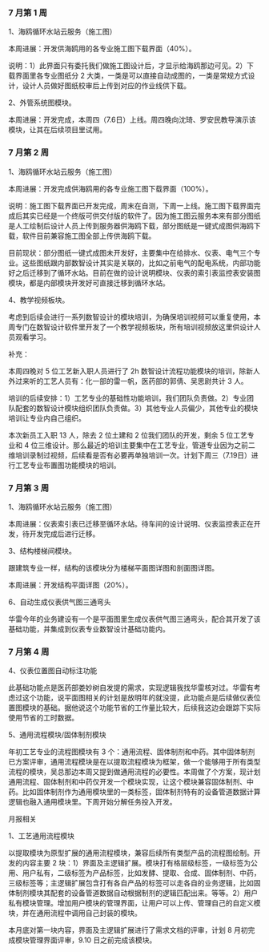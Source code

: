 ### 7 月第 1 周

1、海鸥循环水站云服务（施工图）

本周进展：开发供海鸥用的各专业施工图下载界面（40%）。

说明：1）此界面只有委托我们做施工图设计后，才显示给海鸥那边可见。2）下载界面里各专业图纸分 2 大类，一类是可以直接自动成图的，一类是常规方式设计，设计人员做好图纸校审后上传到对应的作业线供下载。

2、外管系统图模块。

本周进展：开发完成，本周四（7.6日）上线。周四晚向沈琦、罗安民教导演示该模块，让其在后续项目里试用。

### 7 月第 2 周

1、海鸥循环水站云服务（施工图）

本周进展：开发完成供海鸥用的各专业施工图下载界面（100%）。

说明：施工图下载界面已开发完成，周末在自测，下周一上线。施工图下载界面完成后其实已经是一个终版可供交付版的软件了。因为施工图云服务本来有部分图纸是人工绘制后设计人员上传到服务器供海鸥下载，部分图纸是一键式成图供海鸥下载，软件目前兼容施工图全部上传供海鸥下载。

目前现状：部分图纸一键式成图未开发好，主要集中在给排水、仪表、电气三个专业。这些图纸跟内部数智设计其实是关联的，比如之前电气的配电系统，内部功能好之后迁移到了循环水站。目前在做的设计说明模块、仪表的索引表监控表安装图模块，都是内部模块开发好可直接迁移到循环水站。

4、教学视频板块。

考虑到后续会进行一系列数智设计的模块培训，为确保培训视频可以重复使用，本周专门在数智设计软件里开发了一个教学视频板块，所有培训视频放这里供设计人员观看学习。

补充：

本周四晚对 5 位工艺新入职人员进行了 2h 数智设计流程功能模块的培训，除新人外过来听的工艺人员有：化一部的雷一帆，医药部的郭倩、吴思尉共计 3 人。

培训的后续安排：1）工艺专业的基础性功能培训，我们团队负责做。2）专业团队配套的数智设计模块组织团队负责做。3）其他专业人员偏少，其他专业的模块培训让专业内自己组织。

本次新员工入职 13 人，除去 2 位土建和 2 位我们团队的开发，剩余 5 位工艺专业和 4 位三维设计。那么最近的培训主要集中在工艺专业，管道专业因为之前二维培训录制过视频，后续看是否有必要再单独培训一次。计划下周三（7.19日）进行工艺专业布置图功能模块的培训。

### 7 月第 3 周

1、海鸥循环水站云服务（施工图）

本周进展：仪表索引表已迁移至循环水站。待车间的设计说明、仪表监控表正在开发，待开发完成后进行迁移。

3、结构楼梯间模块。

跟建筑专业一样，结构的该模块分为楼梯平面图详图和剖面图详图。

本周进展：开发结构平面详图（20%）。

6、自动生成仪表供气图三通弯头

华雷今年的业务建设有一个是平面图里生成仪表供气图三通弯头，配合其开发了该基础功能，并集成到仪表专业数智设计基础功能内。

### 7 月第 4 周

4、仪表位置图自动标注功能

此基础功能点是医药部娄妙树自发提的需求，实现逻辑我找华雷核对过。华雷有考虑过这个功能，说平面图相关的计划是放明年的就没提，此功能点是后续做仪表位置图模块的基础。据他说这个功能节省的工作量比较大，后续我这边会跟踪下实际使用节省的工时数据。

5、通用流程模块/固体制剂模块

年初工艺专业的流程图模块有 3 个：通用流程、固体制剂和中药。其中固体制剂已方案评审，通用流程模块是在以提取流程模块为框架，做一个能够用于所有类型流程的模块，吴总那边本周又提到做通用流程的必要性。本周做了个方案，现计划通用流程、固体制剂和中药仅开发一个模块实现，让这个模块兼容固体制剂、中药。比如固体制剂作为通用模块里的一类标签，固体制剂特有的设备管道数据计算逻辑也融入通用模块里。下周开始分解任务投入开发。

月报相关

1、工艺通用流程模块

以提取模块为原型扩展的通用流程模块，兼容后续所有类型产品的流程图绘制。开发的内容主要 2 块：1）界面及主逻辑扩展。模块打有格层级标签，一级标签为公用、用户私有，二级标签为产品标签，比如发酵、提取、合成、固体制剂、中药，三级标签等；主逻辑扩展包含打有各自产品的标签可以走各自的业务逻辑，比如固体制剂模块其配套的设备管道数据自动根据制剂的逻辑匹配出来。等等。2）用户私有模块管理。增加用户模块的管理界面，让用户可以上传、管理自己的自定义模块，并在通用流程中调用自己封装的模块。

本月底对第一块内容，界面及主逻辑扩展进行了需求文档的评审，计划 8 月初完成模块管理界面评审，9.10 日之前完成该模块。